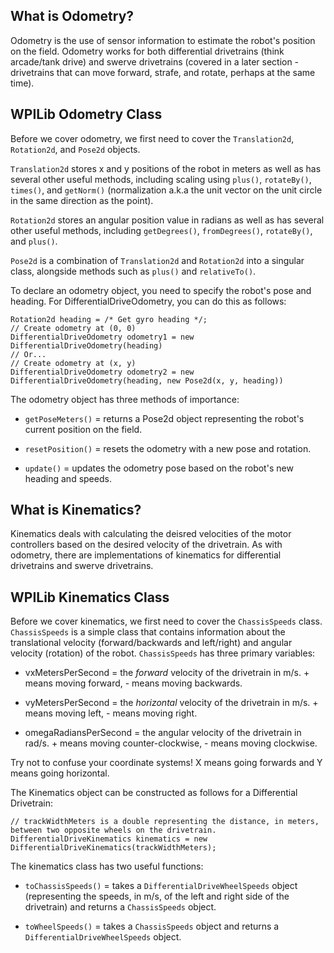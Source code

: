## What is Odometry?
Odometry is the use of sensor information to estimate the robot's position on the field. Odometry works for both differential drivetrains (think arcade/tank drive) and swerve drivetrains (covered in a later section - drivetrains that can move forward, strafe, and rotate, perhaps at the same time).

## WPILib Odometry Class
Before we cover odometry, we first need to cover the `Translation2d`, `Rotation2d`, and `Pose2d` objects.

`Translation2d` stores x and y positions of the robot in meters as well as has several other useful methods, including scaling using `plus()`, `rotateBy()`, `times()`, and `getNorm()` (normalization a.k.a the unit vector on the unit circle in the same direction as the point).

`Rotation2d` stores an angular position value in radians as well as has several other useful methods, including `getDegrees()`, `fromDegrees()`, `rotateBy()`, and `plus()`.

`Pose2d` is a combination of `Translation2d` and `Rotation2d` into a singular class, alongside methods such as `plus()` and `relativeTo()`.

To declare an odometry object, you need to specify the robot's pose and heading. For DifferentialDriveOdometry, you can do this as follows:

```
Rotation2d heading = /* Get gyro heading */;
// Create odometry at (0, 0)
DifferentialDriveOdometry odometry1 = new DifferentialDriveOdometry(heading)
// Or...
// Create odometry at (x, y)
DifferentialDriveOdometry odometry2 = new DifferentialDriveOdometry(heading, new Pose2d(x, y, heading))
```

The odometry object has three methods of importance:

- `getPoseMeters()` = returns a Pose2d object representing the robot's current position on the field.

- `resetPosition()` = resets the odometry with a new pose and rotation.

- `update()` = updates the odometry pose based on the robot's new heading and speeds.

## What is Kinematics?
Kinematics deals with calculating the deisred velocities of the motor controllers based on the desired velocity of the drivetrain. As with odometry, there are implementations of kinematics for differential drivetrains and swerve drivetrains.

## WPILib Kinematics Class
Before we cover kinematics, we first need to cover the `ChassisSpeeds` class. `ChassisSpeeds` is a simple class that contains information about the translational velocity (forward/backwards and left/right) and angular velocity (rotation) of the robot. `ChassisSpeeds` has three primary variables:

- vxMetersPerSecond = the *forward* velocity of the drivetrain in m/s. + means moving forward, - means moving backwards.

- vyMetersPerSecond = the *horizontal* velocity of the drivetrain in m/s. + means moving left, - means moving right.

- omegaRadiansPerSecond = the angular velocity of the drivetrain in rad/s. + means moving counter-clockwise, - means moving clockwise.

Try not to confuse your coordinate systems! X means going forwards and Y means going horizontal.

The Kinematics object can be constructed as follows for a Differential Drivetrain:

```
// trackWidthMeters is a double representing the distance, in meters, between two opposite wheels on the drivetrain.
DifferentialDriveKinematics kinematics = new DifferentialDriveKinematics​(trackWidthMeters);
```

The kinematics class has two useful functions:

- `toChassisSpeeds()` = takes a `DifferentialDriveWheelSpeeds` object (representing the speeds, in m/s, of the left and right side of the drivetrain) and returns a `ChassisSpeeds` object.

- `toWheelSpeeds()` = takes a `ChassisSpeeds` object and returns a `DifferentialDriveWheelSpeeds` object.